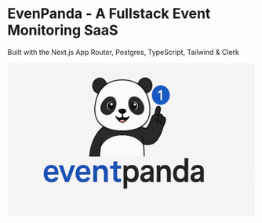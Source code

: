 # EvenPanda - A Fullstack Event Monitoring SaaS

Built with the Next.js App Router, Postgres, TypeScript, Tailwind & Clerk

<img src="./public/thumbnail.png"/>

